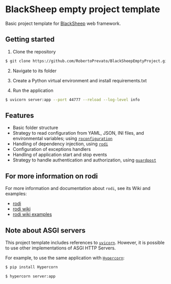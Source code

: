 # BlackSheep empty project template
Basic project template for [BlackSheep](https://github.com/RobertoPrevato/BlackSheep) web framework.

## Getting started
1. Clone the repository

```bash
$ git clone https://github.com/RobertoPrevato/BlackSheepEmptyProject.git yourproject
```

2. Navigate to its folder

3. Create a Python virtual environment and install requirements.txt

4. Run the application
```bash
$ uvicorn server:app --port 44777 --reload --log-level info
```

## Features
* Basic folder structure
* Strategy to read configuration from YAML, JSON, INI files, and environmental variables; using [`roconfiguration`](https://github.com/RobertoPrevato/roconfiguration)
* Handling of dependency injection, using [`rodi`](https://github.com/RobertoPrevato/rodi)
* Configuration of exceptions handlers
* Handling of application start and stop events
* Strategy to handle authentication and authorization, using [`guardpost`](https://github.com/RobertoPrevato/GuardPost)

## For more information on rodi
For more information and documentation about `rodi`, see its Wiki and examples:

* [rodi](https://github.com/RobertoPrevato/rodi)
* [rodi wiki](https://github.com/RobertoPrevato/rodi/wiki)
* [rodi wiki examples](https://github.com/RobertoPrevato/rodi/wiki/Examples)

## Note about ASGI servers
This project template includes references to [`uvicorn`](uvicorn.org). However, it is possible to use other implementations of ASGI HTTP Servers.

For example, to use the same application with [`Hypercorn`](https://pypi.org/project/Hypercorn/):

```bash
$ pip install Hypercorn

$ hypercorn server:app
```
